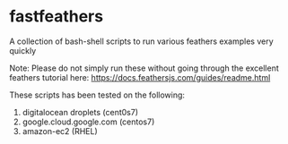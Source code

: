 # fastfeathers

A collection of bash-shell scripts to run various feathers examples very quickly

Note:  Please do not simply run these without going through the excellent feathers tutorial here:  https://docs.feathersjs.com/guides/readme.html




These scripts has been tested on the following:
1)  digitalocean droplets (cent0s7)
2)  google.cloud.google.com (centos7)  
3)  amazon-ec2 (RHEL)

